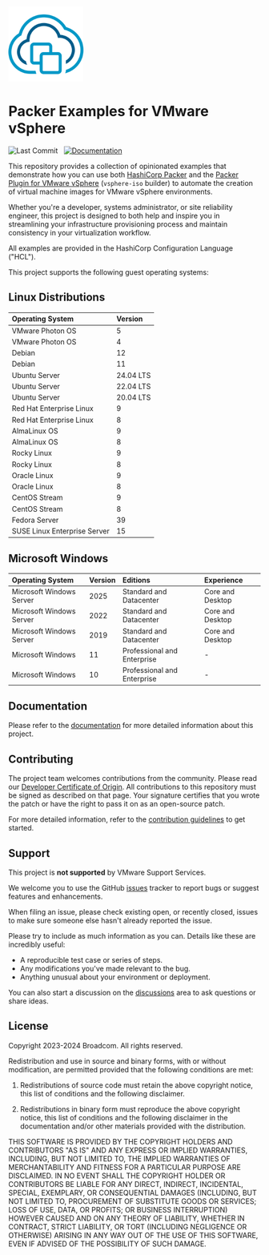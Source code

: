 <!--
Copyright 2023-2024 Broadcom. All rights reserved.
SPDX-License-Identifier: BSD-2
-->

<!-- markdownlint-disable first-line-h1 no-inline-html -->

<img src="docs/assets/images/icon-color.svg" alt="VMware vSphere" width="150">

# Packer Examples for VMware vSphere

![Last Commit](https://img.shields.io/github/last-commit/vmware-samples/packer-examples-for-vsphere?style=for-the-badge&logo=github)&nbsp;&nbsp;
[![Documentation](https://img.shields.io/badge/Documentation-Read-blue?style=for-the-badge&logo=readthedocs&logoColor=white)](https://vmware-samples.github.io/packer-examples-for-vsphere)

This repository provides a collection of opinionated examples that demonstrate how you can use both [HashiCorp Packer][packer] and the [Packer Plugin for VMware vSphere][packer-plugin-vsphere] (`vsphere-iso` builder) to automate the creation of virtual machine images for VMware vSphere environments.

Whether you're a developer, systems administrator, or site reliability engineer, this project is designed to both help and inspire you in streamlining your infrastructure provisioning process and maintain consistency in your virtualization workflow.

All examples are provided in the HashiCorp Configuration Language ("HCL").

This project supports the following guest operating systems:

## Linux Distributions

| Operating System             | Version   |
| :---                         | :---      |
| VMware Photon OS             | 5         |
| VMware Photon OS             | 4         |
| Debian                       | 12        |
| Debian                       | 11        |
| Ubuntu Server                | 24.04 LTS |
| Ubuntu Server                | 22.04 LTS |
| Ubuntu Server                | 20.04 LTS |
| Red Hat Enterprise Linux     | 9         |
| Red Hat Enterprise Linux     | 8         |
| AlmaLinux OS                 | 9         |
| AlmaLinux OS                 | 8         |
| Rocky Linux                  | 9         |
| Rocky Linux                  | 8         |
| Oracle Linux                 | 9         |
| Oracle Linux                 | 8         |
| CentOS Stream                | 9         |
| CentOS Stream                | 8         |
| Fedora Server                | 39        |
| SUSE Linux Enterprise Server | 15        |

## Microsoft Windows

| Operating System         | Version | Editions                    | Experience       |
| :---                     | :---    | :---                        | :---             |
| Microsoft Windows Server | 2025    | Standard and Datacenter     | Core and Desktop |
| Microsoft Windows Server | 2022    | Standard and Datacenter     | Core and Desktop |
| Microsoft Windows Server | 2019    | Standard and Datacenter     | Core and Desktop |
| Microsoft Windows        | 11      | Professional and Enterprise | -                |
| Microsoft Windows        | 10      | Professional and Enterprise | -                |

## Documentation

Please refer to the [documentation][documentation] for more detailed information about this project.

## Contributing

The project team welcomes contributions from the community. Please read our [Developer Certificate of Origin][vmware-cla-dco]. All contributions to this repository must be signed as described on that page. Your signature certifies that you wrote the patch or have the right to pass it on as an open-source patch.

For more detailed information, refer to the [contribution guidelines][contributing] to get started.

## Support

This project is **not supported** by VMware Support Services.

We welcome you to use the GitHub [issues][gh-issues] tracker to report bugs or suggest features and enhancements.

When filing an issue, please check existing open, or recently closed, issues to make sure someone else hasn't already
reported the issue.

Please try to include as much information as you can. Details like these are incredibly useful:

- A reproducible test case or series of steps.
- Any modifications you've made relevant to the bug.
- Anything unusual about your environment or deployment.

You can also start a discussion on the [discussions][gh-discussions] area to ask questions or share ideas.

## License

Copyright 2023-2024 Broadcom. All rights reserved.

Redistribution and use in source and binary forms, with or without modification, are permitted provided that the following conditions are met:

1. Redistributions of source code must retain the above copyright notice, this list of conditions and the following disclaimer.

2. Redistributions in binary form must reproduce the above copyright notice, this list of conditions and the following disclaimer in the documentation and/or other materials provided with the distribution.

THIS SOFTWARE IS PROVIDED BY THE COPYRIGHT HOLDERS AND CONTRIBUTORS "AS IS" AND ANY EXPRESS OR IMPLIED WARRANTIES, INCLUDING, BUT NOT LIMITED TO, THE IMPLIED WARRANTIES OF MERCHANTABILITY AND FITNESS FOR A PARTICULAR PURPOSE ARE DISCLAIMED. IN NO EVENT SHALL THE COPYRIGHT HOLDER OR CONTRIBUTORS BE LIABLE FOR ANY DIRECT, INDIRECT, INCIDENTAL, SPECIAL, EXEMPLARY, OR CONSEQUENTIAL DAMAGES (INCLUDING, BUT NOT LIMITED TO, PROCUREMENT OF SUBSTITUTE GOODS OR SERVICES; LOSS OF USE, DATA, OR PROFITS; OR BUSINESS INTERRUPTION) HOWEVER CAUSED AND ON ANY THEORY OF LIABILITY, WHETHER IN CONTRACT, STRICT LIABILITY, OR TORT (INCLUDING NEGLIGENCE OR OTHERWISE) ARISING IN ANY WAY OUT OF THE USE OF THIS SOFTWARE, EVEN IF ADVISED OF THE POSSIBILITY OF SUCH DAMAGE.

[//]: Links
[contributing]: CONTRIBUTING.md
[documentation]: https://vmware-samples.github.io/packer-examples-for-vsphere
[gh-issues]: https://github.com/vmware-samples/packer-examples-for-vsphere/issues
[gh-discussions]: https://github.com/vmware-samples/packer-examples-for-vsphere/discussions
[packer]: https://www.packer.io
[packer-plugin-vsphere]: https://developer.hashicorp.com/packer/plugins/builders/vsphere/vsphere-iso
[vmware-cla-dco]: https://cla.vmware.com/dco
